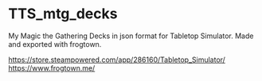 # TTS_mtg_decks

My Magic the Gathering Decks in json format for Tabletop Simulator. Made and exported with frogtown.

https://store.steampowered.com/app/286160/Tabletop_Simulator/
https://www.frogtown.me/
